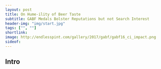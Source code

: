 ```yaml
---
layout: post
title: On Hume-ility of Beer Taste
subtitle: GABF Medals Bolster Reputations but not Search Interest
header-img: "img/start.jpg"
tags: ["", ""]
shortlink: 
image: http://endlesspint.com/gallery/2017/gabf/gabf16_ci_impact.png
sideof: 
---
```



## Intro
